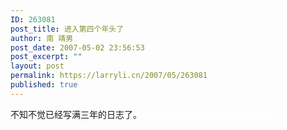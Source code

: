 ```yaml
---
ID: 263081
post_title: 进入第四个年头了
author: 南 靖男
post_date: 2007-05-02 23:56:53
post_excerpt: ""
layout: post
permalink: https://larryli.cn/2007/05/263081
published: true
---
```

不知不觉已经写满三年的日志了。<font color="#ffffff">doubanclaim203abe5d4e382ee7</font>